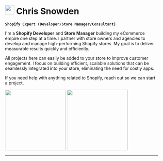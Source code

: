   # <img width="30px" height="30px" src="https://cdn.worldvectorlogo.com/logos/shopify.svg"/> Chris Snowden

**`Shopify Expert (Developer/Store Manager/Consultant)`**

I'm a **Shopify Developer** and **Store Manager** building my eCommerce empire one step at a time. I partner with store owners and agencies to develop and manage high-performing Shopify stores. My goal is to deliver measurable results quickly and efficiently.

All projects here can easily be added to your store to improve customer engagement. I focus on building efficient, scalable solutions that can be seamlessly integrated into your store, eliminating the need for costly apps.

If you need help with anything related to Shopify, reach out so we can start a project.


<img width="200px" src="https://cdn.shopify.com/s/files/1/0716/3605/8351/files/Group_188_5ebc4d32-011a-4800-a492-da8e1ba58ca1.png?v=1725047289"/> <img width="200px" src="https://cdn.shopify.com/s/files/1/0716/3605/8351/files/Group_190.png?v=1725047289"/> 

---
